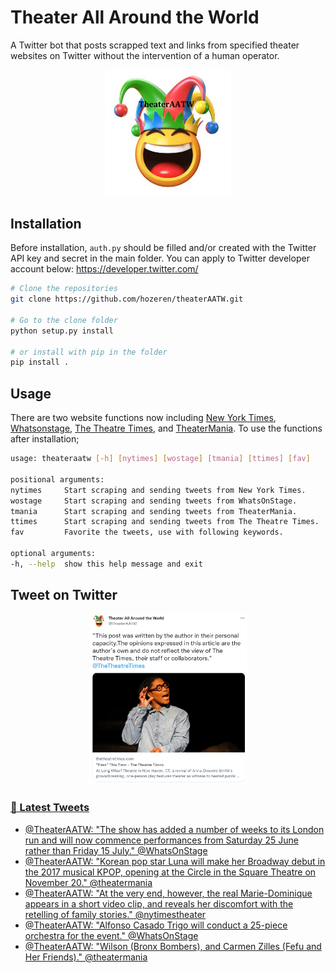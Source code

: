 Theater All Around the World
========

A Twitter bot that posts scrapped text and links from specified theater websites on Twitter without the intervention of a human operator.

<p align="center">
<img src="theaterAATW_logo.png"  alt="TheaterAATW" width="40%">
</p>
<p align="center">

## Installation
  Before installation, `auth.py` should be filled and/or created with the Twitter API key and secret in the main folder. You can apply to Twitter developer account below:
  https://developer.twitter.com/
  
  ```bash
  # Clone the repositories
  git clone https://github.com/hozeren/theaterAATW.git
  
  # Go to the clone folder
  python setup.py install
  
  # or install with pip in the folder
  pip install .
  ```
## Usage
  There are two website functions now including [New York Times](https://www.nytimes.com/section/theater), [Whatsonstage](https://www.whatsonstage.com/news/?categories=theatre-news), [The Theatre Times](https://thetheatretimes.com/featured/), and [TheaterMania](https://www.theatermania.com/news/). To use the functions after installation;
  ```bash
usage: theateraatw [-h] [nytimes] [wostage] [tmania] [ttimes] [fav]

positional arguments:
  nytimes     Start scraping and sending tweets from New York Times.
  wostage     Start scraping and sending tweets from WhatsOnStage.
  tmania      Start scraping and sending tweets from TheaterMania.
  ttimes      Start scraping and sending tweets from The Theatre Times.
  fav         Favorite the tweets, use with following keywords.

optional arguments:
  -h, --help  show this help message and exit
  ```
## Tweet on Twitter
  
<p align="center">
<a href="https://twitter.com/TheaterAATW/status/1488766001269420034"><img src="example-tweet.png"  alt="TheaterAATW" width="50%">
</p>
<p align="center">

### 📱 Latest Tweets

<!-- TWITTER:START -->
- [@TheaterAATW: &quot;The show has added a number of weeks to its London run and will now commence performances from Saturday 25 June rather than Friday 15 July.&quot; @WhatsOnStage](https://rss.app/articles/cb4e791f6f6d729c074351566bd3a7c508111d6e2b37b7e0d6e7953ba4b25088f10ba4482c9bc169f6a36a7ad7160e9264d76ee7c2147d1d8e39)
- [@TheaterAATW: &quot;Korean pop star Luna will make her Broadway debut in the 2017 musical KPOP, opening at the Circle in the Square Theatre on November 20.&quot; @theatermania](https://rss.app/articles/cb4e791f6f6d729c074351566bd3a7c508111d6e2b37b7e0d6e7953ba4b25088f10ba4482c9bc169f6a36a7adb1d089563d460e5c2157f138e39)
- [@TheaterAATW: &quot;At the very end, however, the real Marie-Dominique appears in a short video clip, and reveals her discomfort with the retelling of family stories.&quot; @nytimestheater](https://rss.app/articles/cb4e791f6f6d729c074351566bd3a7c508111d6e2b37b7e0d6e7953ba4b25088f10ba4482c9bc169f6a36a7adb1c099668d268e7c11272158938)
- [@TheaterAATW: &quot;Alfonso Casado Trigo will conduct a 25-piece orchestra for the event.&quot; @WhatsOnStage](https://rss.app/articles/cb4e791f6f6d729c074351566bd3a7c508111d6e2b37b7e0d6e7953ba4b25088f10ba4482c9bc169f6a36a7adc12079261d561e2c41678168c3a)
- [@TheaterAATW: &quot;Wilson &lpar;Bronx Bombers&rpar;, and Carmen Zilles &lpar;Fefu and Her Friends&rpar;.&quot; @theatermania](https://rss.app/articles/cb4e791f6f6d729c074351566bd3a7c508111d6e2b37b7e0d6e7953ba4b25088f10ba4482c9bc169f6a36a7adf100b9668dc61e3c6117e168b33)
<!-- TWITTER:END -->
